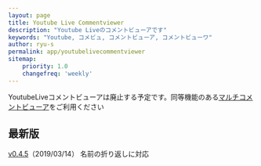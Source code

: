 ```yaml
---
layout: page
title: Youtube Live Commentviewer
description: "Youtube Liveのコメントビューアです"
keywords: "Youtube, コメビュ, コメントビューア, コメントビューワ"
author: ryu-s
permalink: app/youtubelivecommentviewer
sitemap:
    priority: 1.0
    changefreq: 'weekly'	
---
```


YoutubeLiveコメントビューアは廃止する予定です。同等機能のある[マルチコメントビューア](https://ryu-s.github.io/app/multicommentviewer)をご利用ください

## 最新版
[v0.4.5](http://int-main.net/app/YoutubeLiveCommentViewer_v0.4.5.zip)（2019/03/14） 名前の折り返しに対応  
